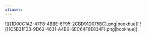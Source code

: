 ```yaml
---
aliases:
---
```

![[{1D00C1A2-47F8-4BBE-8F95-2CBD91D075BC}.png|bookhue]]
![[{C5B31F33-9D63-4631-A4B0-6EC64F9E834F}.png|bookhue]]